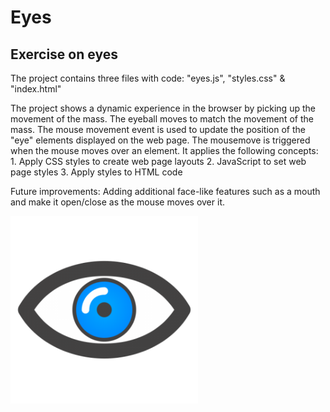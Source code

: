 # Eyes
## Exercise on eyes

The project contains three files with code: "eyes.js", "styles.css" & "index.html"

The project shows a dynamic experience in the browser by picking up the movement of the mass. The eyeball moves to match the movement of the mass.
The mouse movement event is used to update the position of the "eye" elements displayed on the web page.
The mousemove is triggered when the mouse moves over an element.
It applies the following concepts: 
	1. Apply CSS styles to create web page layouts
	2. JavaScript to set web page styles
	3. Apply styles to HTML code

Future improvements: Adding additional face-like features such as a mouth and make it open/close as the mouse moves over it. 

<img src= "eye-open-icon--icon-search-engine-2.png" width='300'/>
